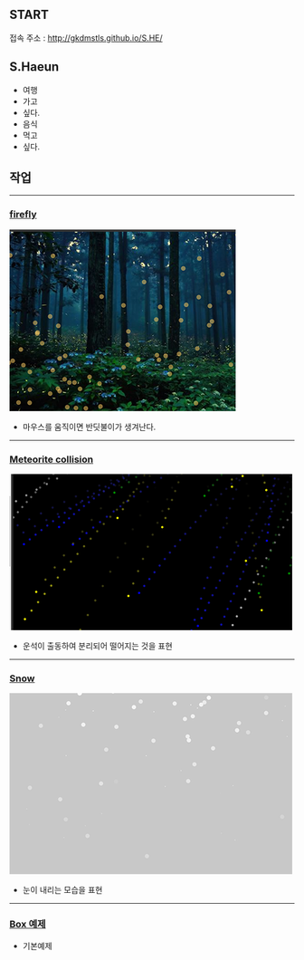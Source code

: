 ## START

접속 주소 : <http://gkdmstls.github.io/S.HE/>

## S.Haeun
 * 여행
 * 가고
 * 싶다.
 * 음식
 * 먹고
 * 싶다.


## 작업
----
### [firefly](./ex01/)
 ![반딧불이](./fly.png)
  * 마우스를 움직이면 반딧불이가 생겨난다.

----
### [Meteorite collision](./fireworks/)
 ![운석충돌](./firework.png)
  * 운석이 출동하여 분리되어 떨어지는 것을 표현

----
### [Snow](./snow/)
 ![눈 내리기](./sno.png)
  * 눈이 내리는 모습을 표현

----
### [Box 예제](./Boxes/)
  * 기본예제
